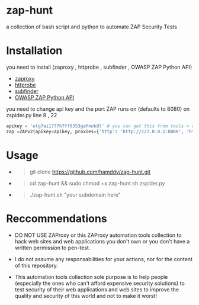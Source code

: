# zap-hunt
a collection of bash script and python to automate ZAP Security Tests 


# Installation 
you need to install (zaproxy ,  httprobe , subfinder , OWASP ZAP Python API) 


  * [zaproxy](https://www.zaproxy.org/)
  * [httprobe](https://github.com/tomnomnom/httprobe)
  * [subfinder](https://github.com/projectdiscovery/subfinder)
  * [OWASP ZAP Python API](https://github.com/zaproxy/zap-api-python)




you need  to change api key and the port ZAP runs on (defaults to 8080) on zspider.py line 8 , 22  
```python
apikey = 'olg7ai1777h7ff0353gafnok9l' # you can get this from tools > option > apikey
zap =ZAPv2(apikey=apikey, proxies={'http': 'http://127.0.0.1:8080', 'https': 'http://127.0.0.1:8080'})

```




# Usage 

* > git clone https://github.com/hamddy/zap-hunt.git
* > cd zap-hunt && sudo chmod +x zap-hunt.sh zspider.py
* > ./zap-hunt.sh  "your subdomain here"
 
 
 
# Reccommendations

* DO NOT USE ZAProxy or this ZAProxy automation tools collection to hack web sites and web applications you don't own or you don't have a written permission to pen-test.

* I do not assume any responsabilities for your actions, nor for the content of this repository.

* This automation tools collection sole purpose is to help people (especially the ones who can't afford expensive security solutions) to test security of their web applications and web sites to improve the quality and security of this world and not to make it worst!


